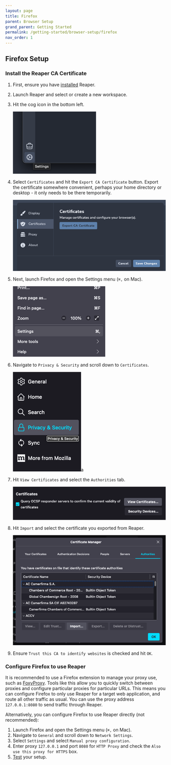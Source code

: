 ```yaml
---
layout: page
title: Firefox
parent: Browser Setup
grand_parent: Getting Started
permalink: /getting-started/browser-setup/firefox
nav_order: 1
---
```


## Firefox Setup

### Install the Reaper CA Certificate

1. First, ensure you have [installed](../installation) Reaper.
2. Launch Reaper and select or create a new workspace.
3. Hit the cog icon in the bottom left.

   ![img.png](../../images/browsers/reaper/img.png)
4. Select `Certificates` and hit the `Export CA Certificate` button. Export the certificate somewhere convenient,
   perhaps your home directory or desktop - it only needs to be there temporarily.

   ![img_1.png](../../images/browsers/reaper/img_1.png)
5. Next, launch Firefox and open the Settings menu (`⌘,` on Mac).

   ![img.png](../../images/browsers/firefox/img.png)
6. Navigate to `Privacy & Security` and scroll down to `Certificates`.

   ![img_1.png](../../images/browsers/firefox/img_1.png)a
7. Hit `View Certificates` and select the `Authorities` tab.

   ![img_2.png](../../images/browsers/firefox/img_2.png)
8. Hit `Import` and select the certificate you exported from Reaper.

   ![img_3.png](../../images/browsers/firefox/img_3.png)
9. Ensure `Trust this CA to identify websites` is checked and hit `OK`.

### Configure Firefox to use Reaper

It is recommended to use a Firefox extension to manage your proxy use, such
as [FoxyProxy](https://addons.mozilla.org/en-US/firefox/addon/foxyproxy-standard/). Tools like this allow you to quickly
switch between proxies and configure particular proxies for particular URLs. This means you can configure Firefox to
only use Reaper for a target web application, and route all other traffic as usual. You can use the proxy
address `127.0.0.1:8080` to send traffic through Reaper.

Alternatively, you can configure Firefox to use Reaper directly (not recommended):

1. Launch Firefox and open the Settings menu (`⌘,` on Mac).
2. Navigate to `General` and scroll down to `Network Settings`.
3. Select `Settings` and select `Manual proxy configuration`.
4. Enter proxy `127.0.0.1` and port `8080` for `HTTP Proxy` and check the `Also use this proxy for HTTPS` box.
5. [Test](test) your setup.